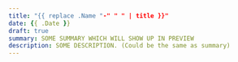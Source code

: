 ```yaml
---
title: "{{ replace .Name "-" " " | title }}"
date: {{ .Date }}
draft: true
summary: SOME SUMMARY WHICH WILL SHOW UP IN PREVIEW
description: SOME DESCRIPTION. (Could be the same as summary)
---
```


